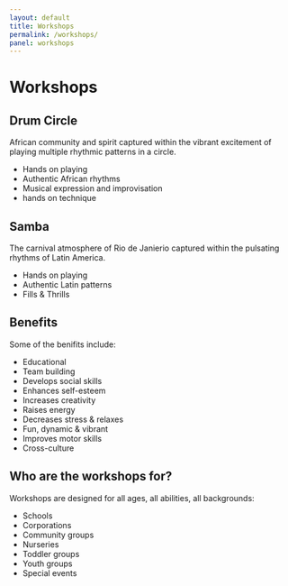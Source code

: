 ```yaml
---
layout: default
title: Workshops
permalink: /workshops/
panel: workshops
---
```


# Workshops

## Drum Circle

African community and spirit captured within the vibrant excitement of playing multiple rhythmic patterns in a circle.

* Hands on playing
* Authentic African rhythms
* Musical expression and improvisation
* hands on technique

## Samba

The carnival atmosphere of Rio de Janierio captured within the pulsating rhythms of Latin America.

* Hands on playing
* Authentic Latin patterns
* Fills & Thrills

## Benefits

Some of the benifits include:

* Educational
* Team building
* Develops social skills
* Enhances self-esteem
* Increases creativity
* Raises energy
* Decreases stress & relaxes
* Fun, dynamic & vibrant
* Improves motor skills
* Cross-culture

## Who are the workshops for?

Workshops are designed for all ages, all abilities, all backgrounds:

* Schools
* Corporations
* Community groups
* Nurseries
* Toddler groups
* Youth groups
* Special events
